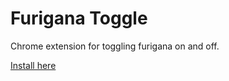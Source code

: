 # Furigana Toggle

Chrome extension for toggling furigana on and off.

[Install here](https://chrome.google.com/webstore/detail/furigana-toggle/nkkjdpdmojaobchjkhhlfgeopllbldcg)